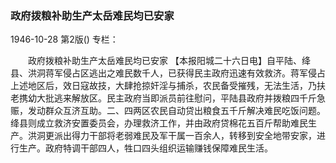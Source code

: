 ### 政府拨粮补助生产太岳难民均已安家

1946-10-28
第2版()
专栏：

　　政府拨粮补助生产太岳难民均已安家
    【本报阳城二十六日电】自平陆、绛县、洪洞蒋军侵占区逃出之难民数千人，已获得民主政府迅速有效救济。蒋军侵占上述地区后，效日寇故技，大肆抢掠奸淫与捕杀，农民备受摧残，无法生活，乃扶老携幼大批逃来解放区。民主政府当即派员前往慰问，平陆县政府并拨粮四千斤急赈，发动群众互济互助。二、四两区农民自动贷出粮食五千斤解决难民吃饭问题。绛县则成立救济安置委员会，办理救济工作，并由政府贷棉花五百斤帮助难民生产。洪洞更派出得力干部将老弱难民及军干属一百余人，转移到安全地带安家，进行生产。政府特调干部四人，牲口四头组织运输赚钱保障难民生活。
